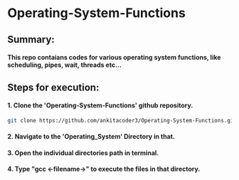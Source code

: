 # Operating-System-Functions
###
###
###

## Summary:
#### This repo contaians codes for various operating system functions, like scheduling, pipes, wait, threads etc... 
###
###

 
## Steps for execution:

  #### 1. Clone the 'Operating-System-Functions' github repository.
  ```sh 
  git clone https://github.com/ankitacoder3/Operating-System-Functions.git 
  ```
  #### 2. Navigate to the 'Operating_System' Directory in that.
  #### 3. Open the individual directories path in terminal.
  #### 4. Type "gcc <-filename->" to execute the files in that directory.
  ###
  ###### 
  ###
  ###
  
  #
